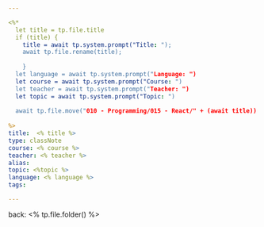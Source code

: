 ```yaml
---

<%*
  let title = tp.file.title
  if (title) {
    title = await tp.system.prompt("Title: ");
    await tp.file.rename(title);
   
	}
  let language = await tp.system.prompt("Language: ")
  let course = await tp.system.prompt("Course: ")
  let teacher = await tp.system.prompt("Teacher: ")
  let topic = await tp.system.prompt("Topic: ")
  
  await tp.file.move("010 - Programming/015 - React/" + (await title))
  
%>
title:  <% title %>
type: classNote
course: <% course %>
teacher: <% teacher %>
alias:
topic: <%topic %> 
language: <% language %>
tags: 

---
```

back: <% tp.file.folder() %>